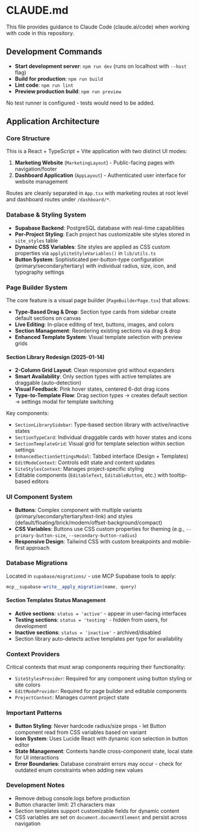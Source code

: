 # CLAUDE.md

This file provides guidance to Claude Code (claude.ai/code) when working with code in this repository.

## Development Commands

- **Start development server**: `npm run dev` (runs on localhost with `--host` flag)
- **Build for production**: `npm run build`
- **Lint code**: `npm run lint`
- **Preview production build**: `npm run preview`

No test runner is configured - tests would need to be added.

## Application Architecture

### Core Structure
This is a React + TypeScript + Vite application with two distinct UI modes:

1. **Marketing Website** (`MarketingLayout`) - Public-facing pages with navigation/footer
2. **Dashboard Application** (`AppLayout`) - Authenticated user interface for website management

Routes are cleanly separated in `App.tsx` with marketing routes at root level and dashboard routes under `/dashboard/*`.

### Database & Styling System
- **Supabase Backend**: PostgreSQL database with real-time capabilities
- **Per-Project Styling**: Each project has customizable site styles stored in `site_styles` table
- **Dynamic CSS Variables**: Site styles are applied as CSS custom properties via `applySiteStyleVariables()` in `lib/utils.ts`
- **Button System**: Sophisticated per-button-type configuration (primary/secondary/tertiary) with individual radius, size, icon, and typography settings

### Page Builder System
The core feature is a visual page builder (`PageBuilderPage.tsx`) that allows:
- **Type-Based Drag & Drop**: Section type cards from sidebar create default sections on canvas
- **Live Editing**: In-place editing of text, buttons, images, and colors
- **Section Management**: Reordering existing sections via drag & drop
- **Enhanced Template System**: Visual template selection with preview grids

#### Section Library Redesign (2025-01-14)
- **2-Column Grid Layout**: Clean responsive grid without expanders
- **Smart Availability**: Only section types with active templates are draggable (auto-detection)
- **Visual Feedback**: Pink hover states, centered 6-dot drag icons
- **Type-to-Template Flow**: Drag section types → creates default section → settings modal for template switching

Key components:
- `SectionLibrarySidebar`: Type-based section library with active/inactive states
- `SectionTypeCard`: Individual draggable cards with hover states and icons
- `SectionTemplateGrid`: Visual grid for template selection within section settings
- `EnhancedSectionSettingsModal`: Tabbed interface (Design + Templates)
- `EditModeContext`: Controls edit state and content updates
- `SiteStylesContext`: Manages project-specific styling
- Editable components (`EditableText`, `EditableButton`, etc.) with tooltip-based editors

### UI Component System
- **Buttons**: Complex component with multiple variants (primary/secondary/tertiary/text-link) and styles (default/floating/brick/modern/offset-background/compact)
- **CSS Variables**: Buttons use CSS custom properties for theming (e.g., `--primary-button-size`, `--secondary-button-radius`)
- **Responsive Design**: Tailwind CSS with custom breakpoints and mobile-first approach

### Database Migrations
Located in `supabase/migrations/` - use MCP Supabase tools to apply:
```typescript
mcp__supabase-write__apply_migration(name, query)
```

#### Section Templates Status Management
- **Active sections**: `status = 'active'` - appear in user-facing interfaces
- **Testing sections**: `status = 'testing'` - hidden from users, for development
- **Inactive sections**: `status = 'inactive'` - archived/disabled
- Section library auto-detects active templates per type for availability

### Context Providers
Critical contexts that must wrap components requiring their functionality:
- `SiteStylesProvider`: Required for any component using button styling or site colors
- `EditModeProvider`: Required for page builder and editable components
- `ProjectContext`: Manages current project state

### Important Patterns
- **Button Styling**: Never hardcode radius/size props - let Button component read from CSS variables based on variant
- **Icon System**: Uses Lucide React with dynamic icon selection in button editor
- **State Management**: Contexts handle cross-component state, local state for UI interactions
- **Error Boundaries**: Database constraint errors may occur - check for outdated enum constraints when adding new values

### Development Notes
- Remove debug console.logs before production
- Button character limit: 21 characters max
- Section templates support customizable fields for dynamic content
- CSS variables are set on `document.documentElement` and persist across navigation